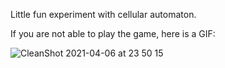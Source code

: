 Little fun experiment with cellular automaton.

If you are not able to play the game, here is a GIF:

![CleanShot 2021-04-06 at 23 50 15](https://user-images.githubusercontent.com/4214509/113740720-8b3ba400-9733-11eb-9ee5-69396cc0f6ec.gif)
